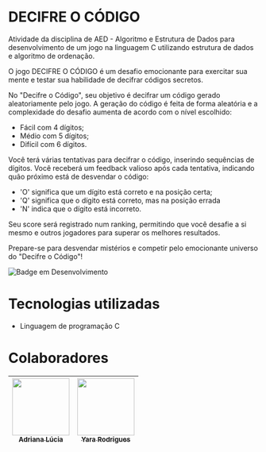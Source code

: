 # DECIFRE O CÓDIGO

Atividade da disciplina de AED - Algoritmo e Estrutura de Dados para desenvolvimento de um jogo na linguagem C utilizando estrutura de dados e algoritmo de ordenação.

O jogo DECIFRE O CÓDIGO é um desafio emocionante para exercitar sua mente e testar sua habilidade de decifrar códigos secretos.

No "Decifre o Código", seu objetivo é decifrar um código gerado aleatoriamente pelo jogo. A geração do código é feita de forma aleatória e a complexidade do desafio aumenta de acordo com o nível escolhido: 
* Fácil com 4 dígitos;
* Médio com 5 dígitos;
* Difícil com 6 dígitos.

Você terá várias tentativas para decifrar o código, inserindo sequências de dígitos. Você receberá um feedback valioso após cada tentativa, indicando quão próximo está de desvendar o código:
* 'O' significa que um dígito está correto e na posição certa;
* 'Q' significa que o dígito está correto, mas na posição errada
* 'N' indica que o dígito está incorreto.

Seu score será registrado num ranking, permitindo que você desafie a si mesmo e outros jogadores para superar os melhores resultados. 

Prepare-se para desvendar mistérios e competir pelo emocionante universo do "Decifre o Código"! 


![Badge em Desenvolvimento](http://img.shields.io/static/v1?label=STATUS&message=EM%20CONCLUIDO&color=GREEN&style=for-the-badge)

# Tecnologias utilizadas
* Linguagem de programação C

# Colaboradores

| [<img loading="lazy" src="https://avatars.githubusercontent.com/u/108764670?v=4" width=115><br><sub>Adriana Lúcia</sub>](https://github.com/Dricalucia) |  [<img loading="lazy" src="https://avatars.githubusercontent.com/u/103130662?v=4" width=115><br><sub>Yara Rodrigues</sub>](https://github.com/Yara-R) |
| :---: | :---: |
